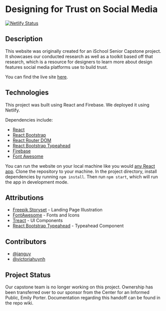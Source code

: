 # Designing for Trust on Social Media

[![Netlify Status](https://api.netlify.com/api/v1/badges/71002a06-9f78-4a28-9921-591c4f7e07db/deploy-status)](https://app.netlify.com/sites/social-media-trust/deploys)

## Description

This website was originally created for an iSchool Senior Capstone project. It showcases our conducted research as well as a toolkit based off that research, which is a resource for designers to learn more about design features social media platforms use to build trust.

You can find the live site [here](https://social-media-trust.netlify.app/).

## Technologies 

This project was built using React and Firebase. We deployed it using Netlify. 

Dependencies include:
- [React](https://reactjs.org/)
- [React Bootstrap](https://react-bootstrap.github.io/)
- [React Router DOM](https://reactrouter.com/)
- [React Bootstrap Typeahead](https://github.com/ericgio/react-bootstrap-typeahead)
- [Firebase](https://firebase.google.com/docs/firestore)
- [Font Awesome](https://fontawesome.com/how-to-use/on-the-web/using-with/react)

You can run the website on your local machine like you would [any React app](https://github.com/victoriahuynh/social-media-trust/tree/main/my-app#readme).
Clone the repository to your machine. In the project directory, install dependencies by running `npm install`. 
Then run `npm start`, which will run the app in development mode. 

## Attributions
- [Freepik Storyset](https://storyset.com/illustration/team-work/amico) -  Landing Page Illustration
- [FontAwesome](http://fontawesome.com/) - Fonts and Icons
- [Treact](https://owaiskhan.me/post/free-tailwindcss-react-ui-kit) - UI Components 
- [React Bootstrap Typeahead](https://github.com/ericgio/react-bootstrap-typeahead) - Typeahead Component

## Contributors
- [@janguy](https://github.com/janguy)
- [@victoriahuynh](https://github.com/victoriahuynh)

## Project Status
Our capstone team is no longer working on this project. Ownership has been transferred over to our sponsor from the Center for an Informed Public, Emily Porter. Documentation regarding this handoff can be found in the repo wiki.